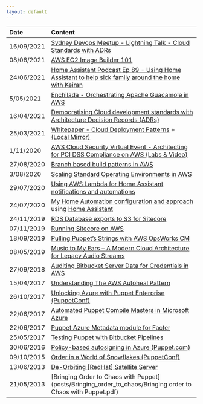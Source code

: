 ```yaml
---
layout: default
---
```



| Date        | Content            | 
|:-------------|:------------------|
| 16/09/2021   | [Sydney Devops Meetup - Lightning Talk - Cloud Standards with ADRs](https://www.youtube.com/watch?v=UtkCwHIk2ps&t=3097) |
| 08/08/2021   | [AWS EC2 Image Builder 101](https://notes.keiran.io/posts/AWS_Image_Builder_101/) |
| 24/06/2021   | [Home Assistant Podcast Ep 89 - Using Home Assistant to help sick family around the home with Keiran ](https://hasspodcast.io/ha089/) |
| 5/05/2021    | [Enchilada - Orchestrating Apache Guacamole in AWS](https://notes.keiran.io/posts/AWS_Bastion_Guacamole/) | 
| 16/04/2021   | [Democratising Cloud development standards with Architecture Decision Records (ADRs)](https://notes.keiran.io/posts/Cloud_ADRs/) | 
| 25/03/2021   | [Whitepaper - Cloud Deployment Patterns](https://www.sourcedgroup.com/resources/cloud-deployment-patterns) + [(Local Mirror)](./posts/Sourced_Cloud_Deployment_Patterns_Whitepaper.pdf)
| 1/11/2020    | [AWS Cloud Security Virtual Event - Architecting for PCI DSS Compliance on AWS (Labs & Video)](https://virtual.awssecurityevents.com/workshops/module4.html) | 
| 27/08/2020   | [Branch based build patterns in AWS](https://notes.keiran.io/posts/Branch_Based_Builds_in_AWS/) | 
| 3/08/2020    | [Scaling Standard Operating Environments in AWS](https://notes.keiran.io/posts/Scaling_SOEs_in_AWS/) |
| 29/07/2020   | [Using AWS Lambda for Home Assistant notifications and automations](https://notes.keiran.io/posts/Lambda_Home_Assistant_Notifications/) |
| 24/07/2020   | [My Home Automation configuration and approach](https://github.com/keirans/hass_config/) using [Home Assistant](https://www.home-assistant.io/) |
| 24/11/2019   | [RDS Database exports to S3 for Sitecore](https://notes.keiran.io/posts/RDS_Exports_to_S3_for_Sitecore/) |
| 07/11/2019   | [Running Sitecore on AWS](https://notes.keiran.io/posts/Running_Sitecore_on_AWS/) |
| 18/09/2019   | [Pulling Puppet’s Strings with AWS OpsWorks CM](https://www.sourcedgroup.com/blog/pulling-puppets-strings-with-aws-opsworks) |
| 08/05/2019   | [Music to My Ears – A Modern Cloud Architecture for Legacy Audio Streams](https://www.sourcedgroup.com/blog/music-to-my-ears-a-modern-cloud-architecture-for-legacy-audio-streams/) |
| 27/09/2018   | [Auditing Bitbucket Server Data for Credentials in AWS](https://www.sourcedgroup.com/blog/auditing-bitbucket-server-data-credentials-in-aws) |
| 15/04/2017   | [Understanding The AWS Autoheal Pattern](https://github.com/keirans/aws_autoheal) |
| 26/10/2017   | [Unlocking Azure with Puppet Enterprise (PuppetConf)](https://www.youtube.com/watch?v=tbWeYvOHvJE) | 
| 22/06/2017   | [Automated Puppet Compile Masters in Microsoft Azure](https://github.com/keirans/azure-puppet-compilemasters) | 
| 22/06/2017   | [Puppet Azure Metadata module for Facter](https://github.com/keirans/azuremetadata)
| 25/05/2017   | [Testing Puppet with Bitbucket Pipelines](posts/Testing_Puppet_Bitbucket/Testing_Puppet_with_Bitbucket_Pipelines.pdf)
| 30/06/2016   | [Policy-based autosigning in Azure (Puppet.com)](https://puppet.com/blog/policy-based-autosigning-azure-cli-and-virtual-machine-tags) |
| 09/10/2015   | [Order in a World of Snowflakes (PuppetConf)](https://www.youtube.com/watch?v=d9T80hDDZNA) |
| 13/06/2013   | [De-Orbiting [RedHat] Satellite Server](posts/Deorbiting_Satellite_Server/De-OrbitingSatellite.pdf) |
| 21/05/2013   | [Bringing Order to Chaos with Puppet](posts/Bringing_order_to_chaos/Bringing order to Chaos with Puppet.pdf)
